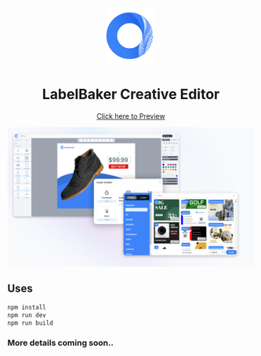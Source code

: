 <p align="center">
  <img width="100" src="public/logo.svg" />
  <h1 align="center">LabelBaker Creative Editor</h1>
  <div align="center"><a target="_blank" href="https://prappo.github.io/labelbaker-creative-editor/">Click here to Preview</a></div>
</p>


<img src="public/Poster.png" />

## Uses
```shell
npm install
npm run dev
npm run build
```

### More details coming soon..